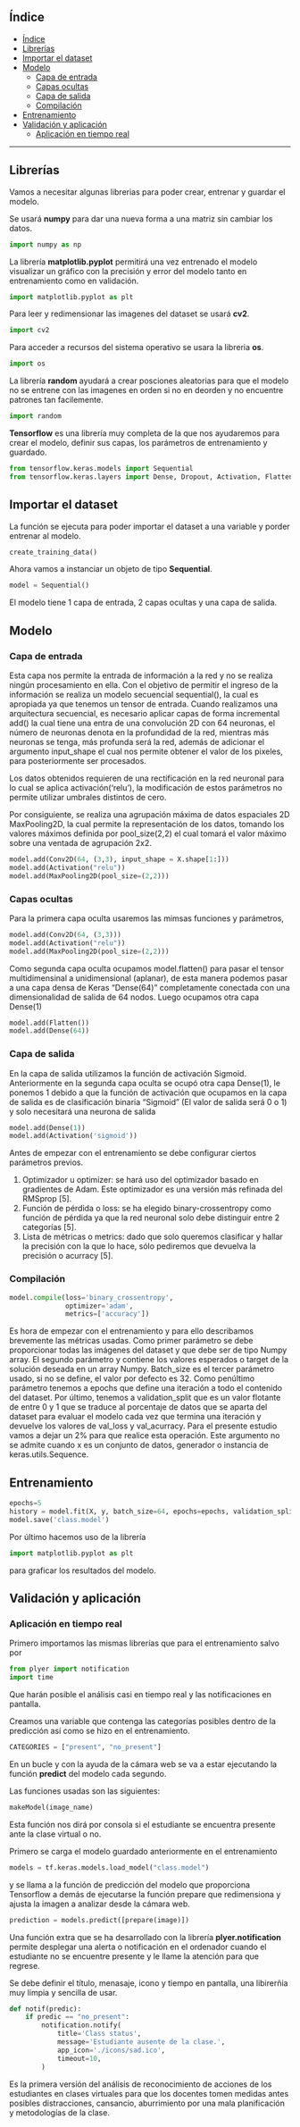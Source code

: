 ## Índice
- [Índice](#índice)
- [Librerías](#librerías)
- [Importar el dataset](#importar-el-dataset)
- [Modelo](#modelo)
  - [Capa de entrada](#capa-de-entrada)
  - [Capas ocultas](#capas-ocultas)
  - [Capa de salida](#capa-de-salida)
  - [Compilación](#compilación)
- [Entrenamiento](#entrenamiento)
- [Validación y aplicación](#validación-y-aplicación)
  - [Aplicación en tiempo real](#aplicación-en-tiempo-real)

---
## Librerías
Vamos a necesitar algunas librerias para poder crear, entrenar y guardar el modelo.

Se usará **numpy** para dar una nueva forma a una matriz sin cambiar los datos.
```python
import numpy as np
```
La librería **matplotlib.pyplot** permitirá una vez entrenado el modelo visualizar un gráfico con la precisión y error del modelo tanto en entrenamiento como en validación.
```python
import matplotlib.pyplot as plt
```

Para leer y redimensionar las imagenes del dataset se usará **cv2**.
```python
import cv2
```
Para acceder a recursos del sistema operativo se usara la libreria **os**.
```python
import os
```
La librería **random** ayudará a crear posciones aleatorias para que el modelo no se entrene con las imagenes en orden si no en deorden y no encuentre patrones tan facilemente.
```python
import random
```
**Tensorflow** es una librería muy completa de la que nos ayudaremos para crear el modelo, definir sus capas, los parámetros de entrenamiento y guardado. 
```python
from tensorflow.keras.models import Sequential
from tensorflow.keras.layers import Dense, Dropout, Activation, Flatten, Conv2D, MaxPooling2D
```
## Importar el dataset
La función se ejecuta para poder importar el dataset a una variable y porder entrenar al modelo.
```python
create_training_data()
```
Ahora vamos a instanciar un objeto de tipo **Sequential**.
```python
model = Sequential()
```
El modelo tiene 1 capa de entrada, 2 capas ocultas y una capa de salida.

## Modelo
### Capa de entrada 
Esta capa nos permite la entrada de información a la red y no se realiza ningún procesamiento en ella. Con el objetivo de permitir el ingreso de la información se realiza un modelo secuencial sequential(), la cual es apropiada ya que tenemos un tensor de entrada. Cuando realizamos una arquitectura secuencial, es necesario aplicar capas de forma incremental add() la cual tiene una entra de una convolución 2D con 64 neuronas, el número de neuronas denota en la profundidad de la red, mientras más neuronas se tenga, más profunda será la red, además de adicionar el argumento input_shape el cual nos permite obtener el valor de los pixeles, para posteriormente ser procesados.

Los datos obtenidos requieren de una rectificación en la red neuronal para lo cual se aplica activación(‘relu’), la modificación de estos parámetros no permite utilizar umbrales distintos de cero.

Por consiguiente, se realiza una agrupación máxima de datos espaciales 2D MaxPooling2D, la cual permite la representación de los datos, tomando los valores máximos definida por pool_size(2,2) el cual tomará el valor máximo sobre una ventada de agrupación 2x2.
```python
model.add(Conv2D(64, (3,3), input_shape = X.shape[1:]))
model.add(Activation("relu"))
model.add(MaxPooling2D(pool_size=(2,2)))
```
### Capas ocultas 
Para la primera capa oculta usaremos las mimsas funciones y parámetros,
```python
model.add(Conv2D(64, (3,3)))
model.add(Activation("relu"))
model.add(MaxPooling2D(pool_size=(2,2)))
```

Como segunda capa oculta ocupamos
model.flatten() para pasar el tensor multidimensinal a unidimensional (aplanar), de esta manera podemos pasar a una capa densa de Keras “Dense(64)” completamente conectada con una dimensionalidad de salida de 64 nodos. Luego ocupamos otra capa Dense(1)  
 
```python
model.add(Flatten())
model.add(Dense(64)) 
```
### Capa de salida 
En la capa de salida utilizamos la función de activación Sigmoid. Anteriormente en la segunda capa oculta se ocupó otra capa Dense(1), le ponemos 1 debido a que la función de activación que ocupamos en la capa de salida es de clasificación binaria “Sigmoid” (El valor de salida será 0 o 1) y solo necesitará una neurona de salida 


```python
model.add(Dense(1))
model.add(Activation('sigmoid')) 
```
Antes de empezar con el entrenamiento se debe configurar ciertos parámetros previos. 
1)	Optimizador u optimizer: se hará uso del optimizador basado en gradientes de Adam. Este optimizador es una versión más refinada del RMSprop [5].
2)	Función de pérdida o loss: se ha elegido binary-crossentropy como función de pérdida ya que la red neuronal solo debe distinguir entre 2 categorías [5].
3)	Lista de métricas o metrics: dado que solo queremos clasificar y hallar la precisión con la que lo hace, sólo pediremos que devuelva la precisión o acurracy [5].
### Compilación
```python
model.compile(loss='binary_crossentropy',
              optimizer='adam',
              metrics=['accuracy'])
```
 Es hora de empezar con el entrenamiento y para ello describamos brevemente las métricas usadas. Como primer parámetro se debe proporcionar todas las imágenes del dataset y que debe ser de tipo Numpy array. El segundo parámetro y contiene los valores esperados o target de la solución deseada en un array Numpy. Batch_size es el tercer parámetro usado, si no se define, el valor por defecto es 32.
Como penúltimo parámetro tenemos a epochs que define una iteración a todo el contenido del dataset. Por último, tenemos a validation_split que es un valor flotante de entre 0 y 1 que se traduce al porcentaje de datos que se aparta del dataset para evaluar el modelo cada vez que termina una iteración y devuelve los valores de val_loss y val_acurracy. Para el presente estudio vamos a dejar un 2% para que realice esta operación. Este argumento no se admite cuando x es un conjunto de datos, generador o instancia de keras.utils.Sequence.

## Entrenamiento
```python
epochs=5
history = model.fit(X, y, batch_size=64, epochs=epochs, validation_split=0.02) 
model.save('class.model')
```
Por último hacemos uso de la librería 

```python
import matplotlib.pyplot as plt
```
para graficar los resultados del modelo.

## Validación y aplicación

### Aplicación en tiempo real

Primero importamos las mismas librerías que para el entrenamiento salvo por 

```python
from plyer import notification
import time
```
Que harán posible el análisis casi en tiempo real y las notificaciones en pantalla.

Creamos una variable que contenga las categorías posibles dentro de la predicción así como se hizo en el entrenamiento.

```python
CATEGORIES = ["present", "no_present"]
```

En un bucle y con la ayuda de la cámara web se va a estar ejecutando la función **predict** del modelo cada segundo.

Las funciones usadas son las siguientes:

```python
makeModel(image_name)
```
Esta función nos dirá por consola si el estudiante se encuentra presente ante la clase virtual o no. 

Primero se carga el modelo guardado anteriormente en el entrenamiento 
```python
models = tf.keras.models.load_model("class.model")
```
y se llama a la función de predicción del modelo que proporciona Tensorflow a demás de ejecutarse la función prepare que redimensiona y ajusta la imagen a analizar desde la cámara web.
```python
prediction = models.predict([prepare(image)])
```
Una función extra que se ha desarrollado con la librería **plyer.notification** permite desplegar una alerta o notificación en el ordenador cuando el estudiante no se encuentre presente y le llame la atención para que regrese.

Se debe definir el título, menasaje, icono y tiempo en pantalla, una libirerñia muy limpia y sencilla de usar.

```python
def notif(predic):
    if predic == "no_present":
        notification.notify(
            title='Class status',
            message='Estudiante ausente de la clase.',
            app_icon='./icons/sad.ico',
            timeout=10,
        )
```

Es la primera versión del análisis de reconocimiento de acciones de los estudiantes en clases virtuales para que los docentes tomen medidas antes posibles distracciones, cansancio, aburrimiento por una mala planificación y metodologías de la clase.







